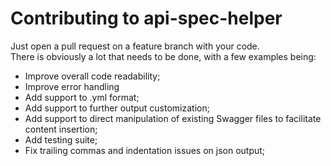 # Contributing to api-spec-helper

Just open a pull request on a feature branch with your code.  
There is obviously a lot that needs to be done, with a few examples being:

- Improve overall code readability;
- Improve error handling
- Add support to .yml format;
- Add support to further output customization;
- Add support to direct manipulation of existing Swagger files to facilitate content insertion;
- Add testing suite;
- Fix trailing commas and indentation issues on json output;
